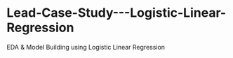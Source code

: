 # Lead-Case-Study---Logistic-Linear-Regression
EDA &amp; Model Building using Logistic Linear Regression 
